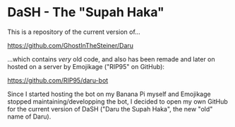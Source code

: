 # DaSH - The "Supah Haka"
This is a repository of the current version of...

https://github.com/GhostInTheSteiner/Daru

...which contains *very* old code, and also has been remade and later on hosted on a server by Emojikage ("RIP95" on GitHub):

https://github.com/RIP95/daru-bot

Since I started hosting the bot on my Banana Pi myself and Emojikage stopped maintaining/developping the bot, I decided to open my own GitHub for the current version of DaSH ("Daru the Supah Haka", the new "old" name of Daru).

